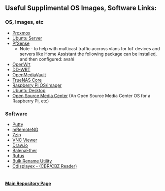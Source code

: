 ## Useful Supplimental OS Images, Software Links: 

### OS, Images, etc

* [Proxmox](https://www.proxmox.com/en/downloads)
* [Ubuntu Server](https://ubuntu.com/download/server)
* [PfSense](https://www.pfsense.org/download/)
     * Note - to help with multicast traffic accross vlans for IoT devices and servers like Home Assistant the following package can be installed, and then configured: avahi
* [OpenWrt](https://openwrt.org/downloads)
* [DD-WRT](https://dd-wrt.com/support/router-database/)
* [OpenMediaVault](https://www.openmediavault.org/)
* [TrueNAS Core](https://www.truenas.com/)
* [Raspberry Pi OS/Imager](https://www.raspberrypi.com/software/)
* [Ubuntu Desktop](https://ubuntu.com/download/desktop)
* [Open Source Media Center](https://github.com/osmc/osmc) (An Open Source Media Center OS for a Raspberry Pi, etc)

### Software 

* [Putty](https://www.chiark.greenend.org.uk/~sgtatham/putty/)
* [mRemoteNG](https://mremoteng.org/)
* [7zip](https://www.7-zip.org/download.html)
* [VNC Viewer](https://www.realvnc.com/en/connect/download/viewer/)
* [Draw.io](https://www.draw.io)
* [BalenaEther](https://www.balena.io/etcher/)
* [Rufus](http://rufus.ie/en/)
* [Bulk Rename Utility](https://www.bulkrenameutility.co.uk/)
* [Cdisplayex - (CBR/CBZ Reader)](https://www.cdisplayex.com/)


#
#### [Main Repository Page](https://github.com/mycroftwilde/portainer_templates)

